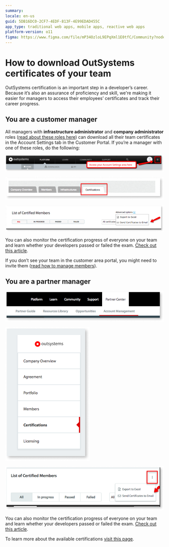 ```yaml
---
summary:
locale: en-us
guid: 5DB16DC0-2CF7-4EDF-813F-4E99EDAD455C
app_type: traditional web apps, mobile apps, reactive web apps
platform-version: o11
figma: https://www.figma.com/file/mP34OzloL9EPqXml1E0tfC/Community?node-id=1394:252
---
```


# How to download OutSystems certificates of your team

OutSystems certification is an important step in a developer’s career. Because it’s also an assurance of proficiency and skill, we're making it easier for managers to access their employees’ certificates and track their career progress.

 ## You are a customer manager

All managers with **infrastructure administrator** and **company administrator** roles ([read about these roles here](https://success.outsystems.com/Support/Enterprise_Customers/OutSystems_Support/Managing_your_company_permissions_on_OutSystems_Customer_Portal)) can download all their team certificates in the Account Settings tab in the Customer Portal. If you’re a manager with one of these roles, do the following:

![](images/dowload-os-cert-1.png)

![](images/dowload-os-cert-2.png)

![](images/dowload-os-cert-3.png)

You can also monitor the certification progress of everyone on your team and learn whether your developers passed or failed the exam. [Check out this article](https://success.outsystems.com/Support/Account_and_Members_Management/How_many_certified_professionals_do_I_have_on_my_team%3F).

<div class="info" markdown="1">

If you don’t see your team in the customer area portal, you might need to invite them ([read how to manage members](https://success.outsystems.com/Support/Enterprise_Customers/OutSystems_Support/Managing_your_company_permissions_on_OutSystems_Customer_Portal)).

</div>

## You are a partner manager

![](images/dowload-os-cert-4.png)

![](images/dowload-os-cert-5.png)

![](images/dowload-os-cert-6.png)

You can also monitor the certification progress of everyone on your team and learn whether your developers passed or failed the exam. [Check out this article](https://success.outsystems.com/Support/Account_and_Members_Management/How_many_certified_professionals_do_I_have_on_my_team%3F).

To learn more about the available certifications [visit this page](https://www.outsystems.com/learn/certifications).
